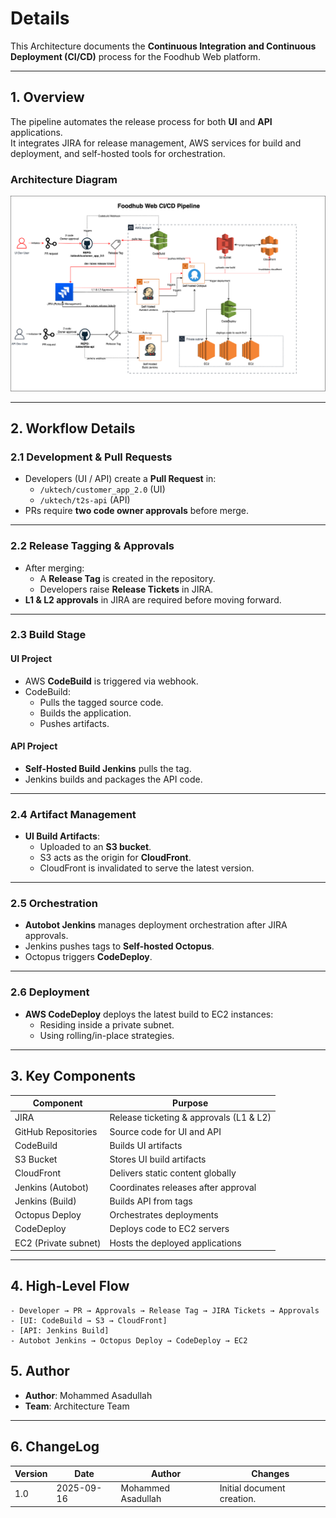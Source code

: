 # Details

This Architecture documents the **Continuous Integration and Continuous Deployment (CI/CD)** process for the Foodhub Web platform.

---

## 1. Overview
The pipeline automates the release process for both **UI** and **API** applications.  
It integrates JIRA for release management, AWS services for build and deployment, and self-hosted tools for orchestration.

### Architecture Diagram
![Foodhub Web CI/CD Pipeline](diagram.png)

---

## 2. Workflow Details

### 2.1 Development & Pull Requests
- Developers (UI / API) create a **Pull Request** in:
  - `/uktech/customer_app_2.0` (UI)
  - `/uktech/t2s-api` (API)
- PRs require **two code owner approvals** before merge.

---

### 2.2 Release Tagging & Approvals
- After merging:
  - A **Release Tag** is created in the repository.
  - Developers raise **Release Tickets** in JIRA.
- **L1 & L2 approvals** in JIRA are required before moving forward.

---

### 2.3 Build Stage
#### UI Project
- AWS **CodeBuild** is triggered via webhook.
- CodeBuild:
  - Pulls the tagged source code.
  - Builds the application.
  - Pushes artifacts.

#### API Project
- **Self-Hosted Build Jenkins** pulls the tag.
- Jenkins builds and packages the API code.

---

### 2.4 Artifact Management
- **UI Build Artifacts**:
  - Uploaded to an **S3 bucket**.
  - S3 acts as the origin for **CloudFront**.
  - CloudFront is invalidated to serve the latest version.

---

### 2.5 Orchestration
- **Autobot Jenkins** manages deployment orchestration after JIRA approvals.
- Jenkins pushes tags to **Self-hosted Octopus**.
- Octopus triggers **CodeDeploy**.

---

### 2.6 Deployment
- **AWS CodeDeploy** deploys the latest build to EC2 instances:
  - Residing inside a private subnet.
  - Using rolling/in-place strategies.

---

## 3. Key Components
| Component               | Purpose |
|------------------------|----------------------------------------------------|
| JIRA                   | Release ticketing & approvals (L1 & L2) |
| GitHub Repositories    | Source code for UI and API |
| CodeBuild              | Builds UI artifacts |
| S3 Bucket              | Stores UI build artifacts |
| CloudFront             | Delivers static content globally |
| Jenkins (Autobot)      | Coordinates releases after approval |
| Jenkins (Build)        | Builds API from tags |
| Octopus Deploy         | Orchestrates deployments |
| CodeDeploy             | Deploys code to EC2 servers |
| EC2 (Private subnet)   | Hosts the deployed applications |

---

## 4. High-Level Flow

```text
- Developer → PR → Approvals → Release Tag → JIRA Tickets → Approvals  
- [UI: CodeBuild → S3 → CloudFront]  
- [API: Jenkins Build]  
- Autobot Jenkins → Octopus Deploy → CodeDeploy → EC2
```

## 5. Author
- **Author**: Mohammed Asadullah
- **Team**: Architecture Team

---

## 6. ChangeLog
| Version | Date       | Author             | Changes                    |
|---------|------------|--------------------|----------------------------|
| 1.0     | 2025-09-16 | Mohammed Asadullah | Initial document creation. |